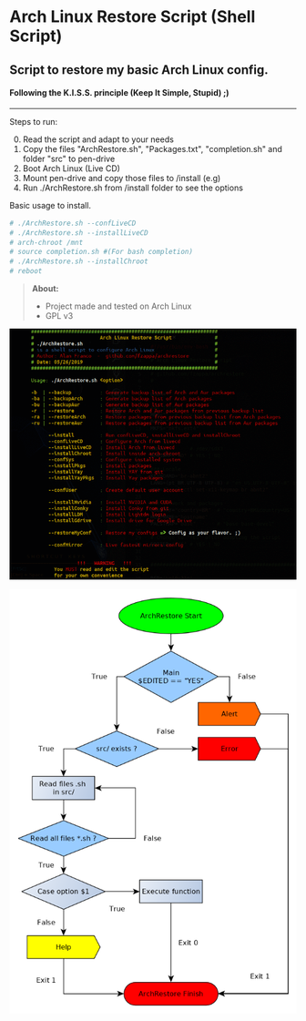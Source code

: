Arch Linux Restore Script (Shell Script)
============================================

## Script to restore my basic Arch Linux config.
#### Following the K.I.S.S. principle (Keep It Simple, Stupid) ;)
--------------------------------------------------------------------------
Steps to run:

0. Read the script and adapt to your needs
1. Copy the files "ArchRestore.sh", "Packages.txt", "completion.sh" and folder "src" to pen-drive
2. Boot Arch Linux (Live CD)
3. Mount pen-drive and copy those files to /install (e.g)
4. Run ./ArchRestore.sh from /install folder to see the options

Basic usage to install.

```sh
# ./ArchRestore.sh --confLiveCD
# ./ArchRestore.sh --installLiveCD
# arch-chroot /mnt
# source completion.sh #(For bash completion)
# ./ArchRestore.sh --installChroot
# reboot 
```

> **About:**
> 
>- Project made and tested on Arch Linux
>- GPL v3
>

![](prog.gif)

![](basicflowchart.png)
